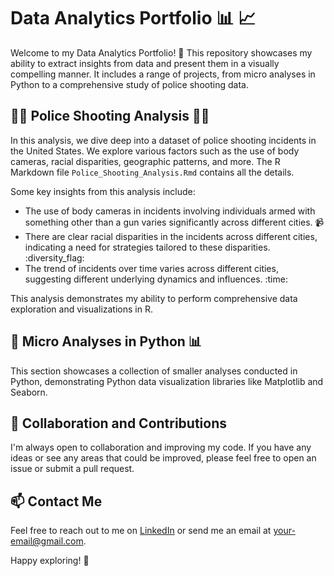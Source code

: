 # Data Analytics Portfolio :bar_chart: :chart_with_upwards_trend:

Welcome to my Data Analytics Portfolio! :wave: This repository showcases my ability to extract insights from data and present them in a visually compelling manner. It includes a range of projects, from micro analyses in Python to a comprehensive study of police shooting data.

## :policeman: Police Shooting Analysis :policewoman:

In this analysis, we dive deep into a dataset of police shooting incidents in the United States. We explore various factors such as the use of body cameras, racial disparities, geographic patterns, and more. The R Markdown file `Police_Shooting_Analysis.Rmd` contains all the details.

Some key insights from this analysis include:

- The use of body cameras in incidents involving individuals armed with something other than a gun varies significantly across different cities. :video_camera:
- There are clear racial disparities in the incidents across different cities, indicating a need for strategies tailored to these disparities. :diversity_flag:
- The trend of incidents over time varies across different cities, suggesting different underlying dynamics and influences. :time:

This analysis demonstrates my ability to perform comprehensive data exploration and visualizations in R. 

## :snake: Micro Analyses in Python :bar_chart:

This section showcases a collection of smaller analyses conducted in Python, demonstrating Python data visualization libraries like Matplotlib and Seaborn.


## :handshake: Collaboration and Contributions

I'm always open to collaboration and improving my code. If you have any ideas or see any areas that could be improved, please feel free to open an issue or submit a pull request.

## :mailbox: Contact Me

Feel free to reach out to me on [LinkedIn](https://www.linkedin.com/in/aaradhya-khanduri-92a1b8133/) or send me an email at your-email@gmail.com. 

Happy exploring! :rocket:
